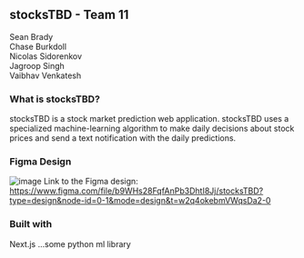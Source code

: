## stocksTBD - Team 11
Sean Brady<br>
Chase Burkdoll<br>
Nicolas Sidorenkov<br>
Jagroop Singh<br>
Vaibhav Venkatesh<br>

### What is stocksTBD?
stocksTBD is a stock market prediction web application. stocksTBD uses a specialized machine-learning algorithm to make daily decisions about stock prices and send a text notification with the daily predictions.

### Figma Design 
![image](https://github.com/chaburk/stocksTBD/assets/33635470/be442720-6fe5-42dd-9d93-74fa458fe360)
Link to the Figma design: https://www.figma.com/file/b9WHs28FqfAnPb3DhtI8Jj/stocksTBD?type=design&node-id=0-1&mode=design&t=w2q4okebmVWqsDa2-0

### Built with
Next.js
...some python ml library
